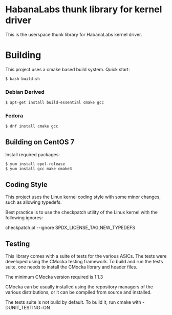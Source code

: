 # HabanaLabs thunk library for kernel driver

This is the userspace thunk library for HabanaLabs kernel driver.

# Building

This project uses a cmake based build system. Quick start:

```sh
$ bash build.sh
```

### Debian Derived

```sh
$ apt-get install build-essential cmake gcc
```

### Fedora

```sh
$ dnf install cmake gcc
```

## Building on CentOS 7

Install required packages:

```sh
$ yum install epel-release
$ yum install gcc make cmake3
```

## Coding Style

This project uses the Linux kernel coding style with some minor changes, such
as allowing typedefs.

Best practice is to use the checkpatch utility of the Linux kernel with the
following ignores:

checkpatch.pl --ignore SPDX_LICENSE_TAG,NEW_TYPEDEFS

## Testing

This library comes with a suite of tests for the various ASICs. The tests
were developed using the CMocka testing framework. To build and run the
tests suite, one needs to install the CMocka library and header files.

The minimum CMocka version required is 1.1.3

CMocka can be usually installed using the repository managers of the various
distributions, or it can be compiled from source and installed.

The tests suite is not build by default. To build it, run cmake with
-DUNIT_TESTING=ON
